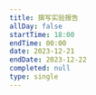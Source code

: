 ```yaml
---
title: 撰写实验报告
allDay: false
startTime: 18:00
endTime: 00:00
date: 2023-12-21
endDate: 2023-12-22
completed: null
type: single
---
```

